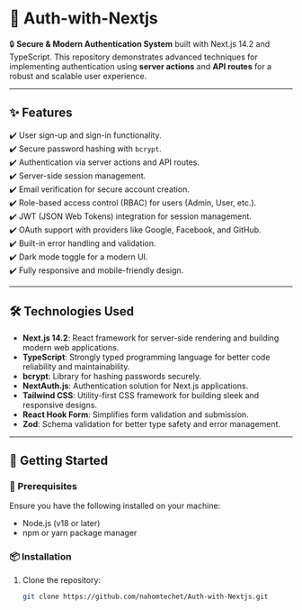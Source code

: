 # 🚀 Auth-with-Nextjs

🔒 **Secure & Modern Authentication System** built with Next.js 14.2 and TypeScript. This repository demonstrates advanced techniques for implementing authentication using **server actions** and **API routes** for a robust and scalable user experience.

---

## ✨ Features

✔️ User sign-up and sign-in functionality.  
✔️ Secure password hashing with `bcrypt`.  
✔️ Authentication via server actions and API routes.  
✔️ Server-side session management.  
✔️ Email verification for secure account creation.  
✔️ Role-based access control (RBAC) for users (Admin, User, etc.).  
✔️ JWT (JSON Web Tokens) integration for session management.  
✔️ OAuth support with providers like Google, Facebook, and GitHub.  
✔️ Built-in error handling and validation.  
✔️ Dark mode toggle for a modern UI.  
✔️ Fully responsive and mobile-friendly design.  

---

## 🛠️ Technologies Used

- **Next.js 14.2**: React framework for server-side rendering and building modern web applications.  
- **TypeScript**: Strongly typed programming language for better code reliability and maintainability.  
- **bcrypt**: Library for hashing passwords securely.  
- **NextAuth.js**: Authentication solution for Next.js applications.  
- **Tailwind CSS**: Utility-first CSS framework for building sleek and responsive designs.  
- **React Hook Form**: Simplifies form validation and submission.  
- **Zod**: Schema validation for better type safety and error management.  

---

## 🚀 Getting Started

### 🔑 Prerequisites

Ensure you have the following installed on your machine:  

- Node.js (v18 or later)  
- npm or yarn package manager  

### 📦 Installation

1. Clone the repository:  

   ```bash
   git clone https://github.com/nahomtechet/Auth-with-Nextjs.git
